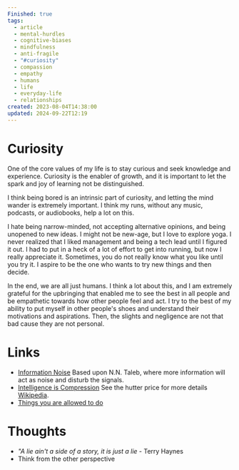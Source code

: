 ```yaml
---
Finished: true
tags:
  - article
  - mental-hurdles
  - cognitive-biases
  - mindfulness
  - anti-fragile
  - "#curiosity"
  - compassion
  - empathy
  - humans
  - life
  - everyday-life
  - relationships
created: 2023-08-04T14:38:00
updated: 2024-09-22T12:19
---
```



# Curiosity
One of the core values of my life is to stay curious and seek knowledge and experience. 
Curiosity is the enabler of growth, and it is important to let the spark and joy of learning not be distinguished. 

I think being bored is an intrinsic part of curiosity, and letting the mind wander is extremely important. I think my runs, without any music, podcasts, or audiobooks, help a lot on this.  


I hate being narrow-minded, not accepting alternative opinions, and being unopened to new ideas. I might not be new-age, but I love to explore yoga. I never realized that I liked management and being a tech lead until I figured it out. I had to put in a heck of a lot of effort to get into running, but now I really appreciate it. Sometimes, you do not really know what you like until you try it. I aspire to be the one who wants to try new things and then decide. 


In the end, we are all just humans. I think a lot about this, and I am extremely grateful for the upbringing that enabled me to see the best in all people and be empathetic towards how other people feel and act. I try to the best of my ability to put myself in other people's shoes and understand their motivations and aspirations. Then, the slights and negligence are not that bad cause they are not personal.  







# Links
- [Information Noise](https://fs.blog/noise-and-signal-nassim-taleb/) Based upon N.N. Taleb, where more information will act as noise and disturb the signals. 
- [Intelligence is Compression](https://groups.google.com/g/comp.ai/c/02m5jQr5xs4?pli=1) See the hutter price for more details [Wikipedia](https://en.wikipedia.org/wiki/Hutter_Prize).
- [Things you are allowed to do](https://milan.cvitkovic.net/writing/things_youre_allowed_to_do/)


# Thoughts 
- *"A lie ain't a side of a story, it is just a lie* - Terry Haynes
- Think from the other perspective


